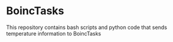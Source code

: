 # BoincTasks
This repository contains bash scripts and python code that sends temperature information to BoincTasks
